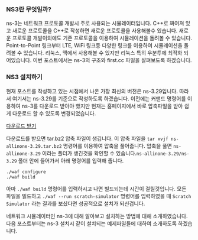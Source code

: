 ### NS3란 무엇일까?

ns-3는 네트워크 프로토콜 개발시 주로 사용되는 시뮬레이터입니다. C++로 짜여져 있고 새로운 프로토콜을 C++로 작성하면 새로운 프로토콜을 사용해볼수 있습니다. 새로운 프로토콜 개발이외에도 기존 프로토콜을 이용하여 시뮬레이션을 돌려볼 수 있습니다. Point-to-Point 링크부터 LTE, WiFi 링크등 다양한 링크를 이용하여 시뮬레이션을 돌려볼 수 있습니다. 리눅스, 맥에서 사용해볼 수 있지만 리눅스 특히 우분투에 최적화 되어있습니다. 이번 포스트에서는 ns-3의 구조와 first.cc 파일을 살펴보도록 하겠습니다.

### NS3 설치하기

현재 포스트를 작성하고 있는 시점에서 나온 가장 최신의 버전은 ns-3.29입니다. 따라서 여기서는 ns-3.29를 기준으로 작성하도록 하겠습니다. 이전에는 커맨드 명령어를 이용하여 ns-3를 다운로드 받아야 했지만 현재는 홈페이지에서 바로 압축파일을 받아 쉽게 다운로드 할 수 있도록 변경되었습니다.

[다운로드 받기](https://www.nsnam.org/releases/ns-3-29/download/)

다운로드를 받으면 tar.bz2 압축 파일이 생깁니다. 이 압축 파일을 `tar xvjf ns-allinone-3.29.tar.bz2` 명령어를 이용하여 압축을 풀어줍니다. 압축을 풀면 `ns-allinone-3.29` 이라는 폴더가 생긴것을 확인할 수 있습니다.`ns-allinone-3.29/ns-3.29` 폴더 안에 들어가서 아래 명령어를 입력해 줍니다.

```shell
./waf configure
./waf build
```

아마 `./waf build` 명령어를 입력하시고 나면 빌드되는데 시간이 걸릴것입니다. 모든 파일을 빌드하고 `./waf --run scratch-simulator` 명령어를 입력하였을 때 `Scratch Simulator` 라는 결과를 보셨다면 성공적으로 설치가 되신겁니다.

네트워크 시뮬레이터인 ns-3에 대해 알아보고 설치하는 방법에 대해 소개하였습니다. 다음 포스트부터는 ns-3 설치시 같이 설치되는 예제파일들에 대하여 소개하도록 하겠습니다.
